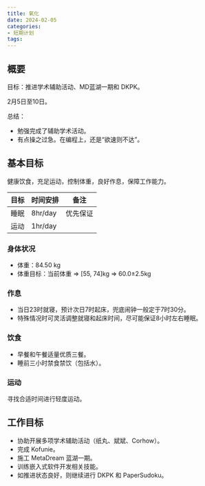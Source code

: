 ```yaml
---
title: 氧化
date: 2024-02-05
categories:
- 短期计划
tags:
---
```


## 概要

目标：推进学术辅助活动、MD蓝湖一期和 DKPK。

2月5日至10日。

总结：

- 勉强完成了辅助学术活动。
- 有点操之过急。在编程上，还是“欲速则不达”。

## 基本目标

健康饮食，充足运动，控制体重，良好作息，保障工作能力。

| 目标 | 时间安排 | 备注 |
| --- | --- | --- |
| 睡眠 | 8hr/day | 优先保证 |
| 运动 | 1hr/day | |

### 身体状况

- 体重：84.50 kg
- 体重目标：当前体重 => [55, 74]kg => 60.0±2.5kg

### 作息

- 当日23时就寝，预计次日7时起床，兜底闹钟一般定于7时30分。
- 特殊情况时可灵活调整就寝和起床时间，尽可能保证8小时左右睡眠。

### 饮食

- 早餐和午餐适量优质三餐。
- 睡前三小时禁食禁饮（包括水）。

### 运动

寻找合适时间进行轻度运动。

## 工作目标

- 协助开展多项学术辅助活动（纸丸、斌斌、Corhow）。
- 完成 Kofunie。
- 施工 MetaDream 蓝湖一期。
- 训练嵌入式软件开发相关技能。
- 如推进状态良好，则继续进行 DKPK 和 PaperSudoku。

<!-- | 类别 | 安排 | 项目 | 备注 |
| --- | --- | --- | --- |
| 语言综合 | 1hr/day | 练习汉语、英语和日语 |
| 编程大师 | 1hr/day | 算法练习 |
| 编程大师 | | 训练键盘速度并打造键盘速度练习工具，可参考 qwert-learner 和 typing.com；练习算法。 |
| 职业准备 | 2hr/iter | 编写简历并完善项目 |
| 职业准备 | 6hr/iter | 迭代 MetaDream |
| 公开交流 | 1hr/iter | 编写 wordpress-theme-yuu |
| 艺术创作 | 1hr/iter | 打造风格 |
| 艺术创作 | 8hr/iter | 通过广泛的学习并有主见地扎实推进《DKPK》| -->

